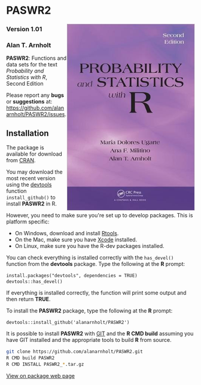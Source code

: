 PASWR2
========

[<img src="PASWR2Ecover.jpg" align="right" />](http://www.amazon.com/Probability-Statistics-R-Second-Edition/dp/1466504390/ref=dp_ob_title_bk)

### Version 1.01

### Alan T. Arnholt

**PASWR2**: Functions and data sets for the text *Probability and Statistics with R*, Second Edition

Please report any **bugs** or **suggestions** at:
<https://github.com/alanarnholt/PASWR2/issues>.

## Installation

The package is available for download from
[CRAN](http://cran.r-project.org/web/packages/PASWR2/).

You may download the most recent version using the [devtools](http://github.com/hdaley/devtools) function `install_github()` to install **PASWR2** in R.

However, you need to make sure you're set up to develop packages. This is platform specific:

* On Windows, download and install [Rtools](http://http://cran.r-project.org/bin/windows/Rtools/).
* On the Mac, make sure you have [Xcode](https://developer.apple.com/xcode/) installed.
* On Linux, make sure you have the R-dev packages installed.

You can check everything is installed correctly with the `has_devel()` function from the **devtools** package. Type the following at 
the **R** prompt:

```{S}
install.packages("devtools", dependencies = TRUE)    
devtools::has_devel()
```

If everything is installed correctly, the function will print some output and then return **TRUE**.

To install the **PASWR2** package, type the following at the **R** prompt:

```{S}
devtools::install_github('alanarnholt/PASWR2')
```
    
It is possible to install **PASWR2** with [GIT](http://git-scm.com/) and the **R CMD build** assuming you have GIT installed and the appropriate tools to build **R** from source.

```bash
git clone https://github.com/alanarnholt/PASWR2.git
R CMD build PASWR2
R CMD INSTALL PASWR2_*.tar.gz
```

[View on package web page](http://alanarnholt.github.io/PASWR2/)
